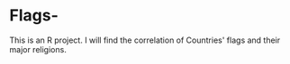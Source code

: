 # Flags-
This is an R project.  I will find the correlation of Countries' flags and their major religions. 
